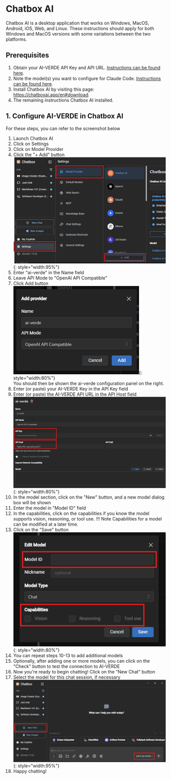 # Chatbox AI

Chatbox AI is a desktop application that works on Windows, MacOS, Android, iOS, Web, and Linux. These instructions should apply for both Windows and MacOS versions with some variations between the two platforms.

## Prerequisites
1. Obtain your AI-VERDE API Key and API URL. [Instructions can be found here](api-token.md).
2. Note the model(s) you want to configure for Claude Code. [Instructions can be found here](api-key-models.md).
3. Install Chatbox AI by visiting this page: https://chatboxai.app/en#download.
4. The remaining instructions Chatbox AI installed.

## 1. Configure AI-VERDE in Chatbox AI

For these steps, you can refer to the screenshot below

1. Launch Chatbox AI
2. Click on Settings
3. Click on Model Provider
4. Click the "+ Add" button<br/>
![chatbox ai](../assets/chatboxai01.png){: style="width:95%"}<br/>
5. Enter "ai-verde" in the Name field
6. Leave API Mode to "OpenAI API Compatible"
7. Click Add button<br/>
![chatbox ai](../assets/chatboxai02.png){: style="width:80%"}<br/>
You should then be shown the ai-verde configuration panel on the right.
8. Enter (or paste) your AI-VERDE Key in the API Key field
9. Enter (or paste) the AI-VERDE API URL in the API Host field
![chatbox ai](../assets/chatboxai03.png){: style="width:80%"}
10. In the model section, click on the "New" button, and a new model dialog box will be shown
11. Enter the model in "Model ID" field
12. In the capabilities, click on the capabilities if you know the model supports vision, reasoning, or tool use.
!!! Note
    Capabilities for a model can be modified at a later time.
13. Click on the "Save" button<br/>
![chatbox ai](../assets/chatboxai04.png){: style="width:80%"}<br/>
14. You can repeat steps 10-13 to add additional models
15. Optionally, after adding one or more models, you can click on the "Check" button to test the connection to AI-VERDE
16. Now you're ready to begin chatting! Click on the "New Chat" button
17. Select the model for this chat session, if necessary<br/>
![chatbox ai](../assets/chatboxai05.png){: style="width:95%"}<br/>
18. Happy chatting!
